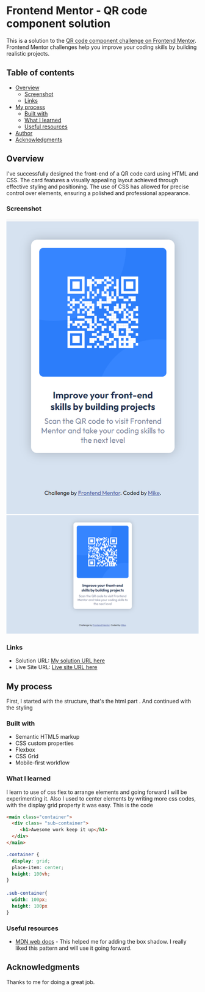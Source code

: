 # Frontend Mentor - QR code component solution

This is a solution to the [QR code component challenge on Frontend Mentor](https://www.frontendmentor.io/challenges/qr-code-component-iux_sIO_H). Frontend Mentor challenges help you improve your coding skills by building realistic projects. 

## Table of contents

- [Overview](#overview)
  - [Screenshot](#screenshot)
  - [Links](#links)
- [My process](#my-process)
  - [Built with](#built-with)
  - [What I learned](#what-i-learned)
  - [Useful resources](#useful-resources)
- [Author](#author)
- [Acknowledgments](#acknowledgments)



## Overview
I've successfully designed the front-end of a QR code card using HTML and CSS. The card features a visually appealing layout achieved through effective styling and positioning. The use of CSS has allowed for precise control over elements, ensuring a polished and professional appearance. 
### Screenshot

![](./images/Screenshot%20(25).png)
![](./images/Screenshot%20(26).png)

### Links

- Solution URL: [My solution URL here](https://github.com/sanyomor-01/qr-code-component-main/settings)
- Live Site URL: [Live site URL here](https://qr-code-component-main-tau-red.vercel.app/)

## My process

First, I started with the structure, that's the html part .
And continued with the styling
### Built with

- Semantic HTML5 markup
- CSS custom properties
- Flexbox
- CSS Grid
- Mobile-first workflow

### What I learned
I learn to use of css flex to arrange elements and going forward I will be experimenting it.
Also I used to center elements by writing more css codes, with the display grid property it was easy.
This is the code  

```html
<main class="container">
  <div class= "sub-container">
     <h1>Awesome work keep it up</h1>
  </div>
</main>
```
```css
.container {
  display: grid;
  place-item: center;
  height: 100vh;
}

.sub-container{
  width: 100px;
  height: 100px
}
```


### Useful resources

- [MDN web docs](https://developer.mozilla.org/en-US/docs/Web/CSS/box-shadow) - This helped me for adding the box shadow. I really liked this pattern and will use it going forward.


## Acknowledgments
Thanks to me for doing a great job.

